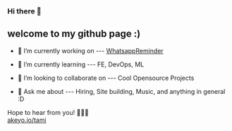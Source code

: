 ### Hi there 👋
## welcome to my github page :)
<!--
**fire17/fire17** is a ✨ _special_ ✨ repository because its `README.md` (this file) appears on your GitHub profile.

Here are some ideas to get you started:
- 🤔 I’m looking for help with ...
- 😄 Pronouns: ...
-->


- 🔭 I’m currently working on --- [WhatsappReminder](https://github.com/wholesomegarden/WhatsappReminder)

- 🌱 I’m currently learning --- FE, DevOps, ML

- 👯 I’m looking to collaborate on --- Cool Opensource Projects 

- 💬 Ask me about --- Hiring, Site building, Music, and anything in general :D


Hope to hear from you! 💚💛💜 <br/>
[akeyo.io/tami](akeyo.io/tami)
